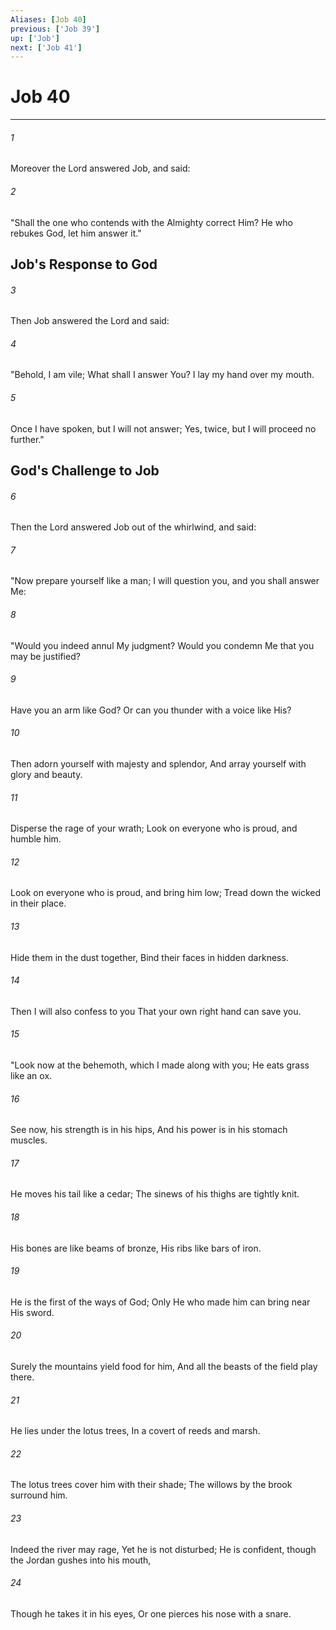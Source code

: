 ```yaml
---
Aliases: [Job 40]
previous: ['Job 39']
up: ['Job']
next: ['Job 41']
---
```

# Job 40

***


###### 1 
Moreover the Lord answered Job, and said: 

###### 2 
"Shall the one who contends with the Almighty correct Him? He who rebukes God, let him answer it." 

## Job's Response to God 

###### 3 
Then Job answered the Lord and said: 

###### 4 
"Behold, I am vile; What shall I answer You? I lay my hand over my mouth. 

###### 5 
Once I have spoken, but I will not answer; Yes, twice, but I will proceed no further." 

## God's Challenge to Job 

###### 6 
Then the Lord answered Job out of the whirlwind, and said: 

###### 7 
"Now prepare yourself like a man; I will question you, and you shall answer Me: 

###### 8 
"Would you indeed annul My judgment? Would you condemn Me that you may be justified? 

###### 9 
Have you an arm like God? Or can you thunder with a voice like His? 

###### 10 
Then adorn yourself with majesty and splendor, And array yourself with glory and beauty. 

###### 11 
Disperse the rage of your wrath; Look on everyone who is proud, and humble him. 

###### 12 
Look on everyone who is proud, and bring him low; Tread down the wicked in their place. 

###### 13 
Hide them in the dust together, Bind their faces in hidden darkness. 

###### 14 
Then I will also confess to you That your own right hand can save you. 

###### 15 
"Look now at the behemoth, which I made along with you; He eats grass like an ox. 

###### 16 
See now, his strength is in his hips, And his power is in his stomach muscles. 

###### 17 
He moves his tail like a cedar; The sinews of his thighs are tightly knit. 

###### 18 
His bones are like beams of bronze, His ribs like bars of iron. 

###### 19 
He is the first of the ways of God; Only He who made him can bring near His sword. 

###### 20 
Surely the mountains yield food for him, And all the beasts of the field play there. 

###### 21 
He lies under the lotus trees, In a covert of reeds and marsh. 

###### 22 
The lotus trees cover him with their shade; The willows by the brook surround him. 

###### 23 
Indeed the river may rage, Yet he is not disturbed; He is confident, though the Jordan gushes into his mouth, 

###### 24 
Though he takes it in his eyes, Or one pierces his nose with a snare.
